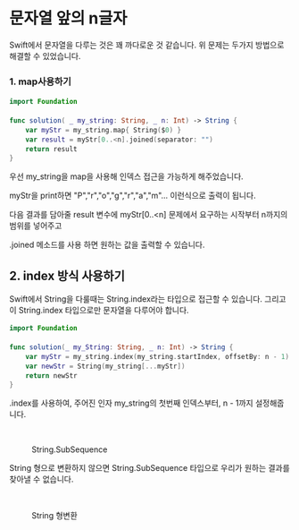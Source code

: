 # 문자열 앞의 n글자

Swift에서 문자열을 다루는 것은 꽤 까다로운 것 같습니다. 위 문제는 두가지 방법으로 해결할 수 있었습니다.

### 1. map사용하기

```swift
import Foundation

func solution( _ my_string: String, _ n: Int) -> String {
    var myStr = my_string.map{ String($0) }
    var result = myStr[0..<n].joined(separator: "")
    return result 
}
```

우선 my\_string을 map을 사용해 인덱스 접근을 가능하게 해주었습니다.

myStr을 print하면 "P","r","o","g","r","a","m"... 이런식으로 출력이 됩니다.

다음 결과를 담아줄 result 변수에 myStr\[0..\<n] 문제에서 요구하는 시작부터 n까지의 범위를 넣어주고

.joined 메소드를 사용 하면 원하는 값을 출력할 수 있습니다.



## 2. index 방식 사용하기

Swift에서 String을 다룰때는 String.index라는 타입으로 접근할 수 있습니다. 그리고 이 String.index 타입으로만 문자열을 다루어야 합니다.

```swift
import Foundation

func solution(_ my_String: String, _ n: Int) -> String {
    var myStr = my_string.index(my_string.startIndex, offsetBy: n - 1)
    var newStr = String(my_string[...myStr])
    return newStr
}
```

.index를 사용하여, 주어진 인자 my\_string의 첫번째 인덱스부터, n - 1까지 설정해줍니다.

<figure><img src="../../.gitbook/assets/스크린샷 2023-06-04 오후 1.57.19.png" alt=""><figcaption><p>String.SubSequence</p></figcaption></figure>

String 형으로 변환하지 않으면 String.SubSequence 타입으로 우리가 원하는 결과를 찾아낼 수 없습니다.

<figure><img src="../../.gitbook/assets/스크린샷 2023-06-04 오후 1.58.29.png" alt=""><figcaption><p>String 형변환</p></figcaption></figure>

